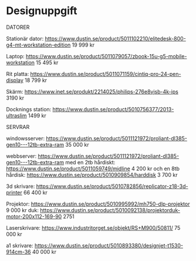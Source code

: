 # Designuppgift

DATORER

Stationär dator: https://www.dustin.se/product/5011102210/elitedesk-800-g4-mt-workstation-edition 19 999 kr

Laptop: https://www.dustin.se/product/5011079057/zbook-15u-g5-mobile-workstation 15 495 kr

Rit platta: https://www.dustin.se/product/5011071159/cintiq-pro-24-pen-display 18 799 kr

Skärm: https://www.inet.se/produkt/2214025/philips-276e8vjsb-4k-ips 3190 kr

Docknings station: https://www.dustin.se/product/5010756377/2013-ultraslim 1499 kr

SERVRAR

windowsserver: https://www.dustin.se/product/5011121972/proliant-dl385-gen10---12tb-extra-ram 35 000 kr

webbserver: https://www.dustin.se/product/5011121972/proliant-dl385-gen10---12tb-extra-ram med en 2tb hårdiskt: https://www.dustin.se/product/5011059749/midline 4 200 kr och en 8tb hårdisk: https://www.dustin.se/product/5010909854/harddisk 3 700 kr

3d skrivare: https://www.dustin.se/product/5010782856/replicator-z18-3d-printer 66 400 kr

Projektor: https://www.dustin.se/product/5010995992/mh750-dlp-projektor  9 000 kr
duk: https://www.dustin.se/product/5010092138/projektorduk-motor-200x112-169-90 2751

Laserskrivare: https://www.industritorget.se/objekt/RS+M900/50811/ 75 000 kr

a1 skrivare: https://www.dustin.se/product/5010893380/designjet-t1530-914cm-36 40 000 kr
